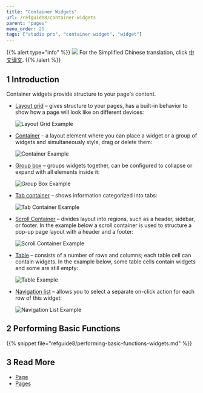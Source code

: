 ```yaml
---
title: "Container Widgets"
url: /refguide8/container-widgets
parent: "pages"
menu_order: 25
tags: ["studio pro", "container widget", "widget"]
---
```


{{% alert type="info" %}}
<img src="attachments/chinese-translation/china.png" style="display: inline-block; margin: 0" /> For the Simplified Chinese translation, click [中文译文](https://cdn.mendix.tencent-cloud.com/documentation/refguide8/container-widgets.pdf).
{{% /alert %}}

## 1 Introduction

Container widgets provide structure to your page's content.

* [Layout grid](layout-grid) – gives structure to your pages, has a built-in behavior to show how a page will look like on different devices:

    ![Layout Grid Example](attachments/container-widgets/layout-grid-example.png)

* [Container](container) – a layout element where you can place a widget or a group of widgets and simultaneously style, drag or delete them:

    ![Container Example](attachments/container-widgets/container-example.png)

* [Group box](group-box) – groups widgets together, can be configured to collapse or expand with all elements inside it:

    ![Group Box Example](attachments/container-widgets/group-box-example.png)

* [Tab container](tab-container) – shows information categorized into tabs:

    ![Tab Container Example](attachments/container-widgets/tab-container-example.png)

* [Scroll Container](scroll-container) – divides layout into regions, such as a header, sidebar, or footer. In the example below a scroll container is used to structure a pop-up page layout with a header and a footer:

    ![Scroll Container Example](attachments/container-widgets/scroll-container-example.png)

* [Table](table) – consists of a number of rows and columns; each table cell can contain widgets. In the example below, some table cells contain widgets and some are still empty:

    ![Table Example](attachments/container-widgets/table-example.png)

* [Navigation list](navigation-list) – allows you to select a separate on-click action for each row of this widget:

    ![Navigation List Example](attachments/container-widgets/navigation-list-example.png)

## 2 Performing Basic Functions

{{% snippet file="refguide8/performing-basic-functions-widgets.md" %}}

## 3 Read More

* [Page](page)
* [Pages](pages)